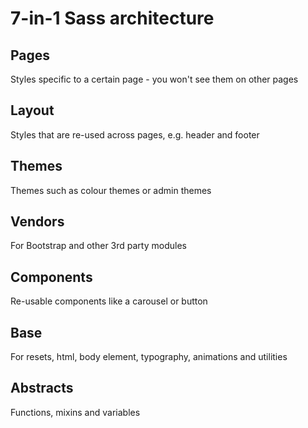 # 7-in-1 Sass architecture

## Pages

Styles specific to a certain page - you won't see them on other pages

## Layout

Styles that are re-used across pages, e.g. header and footer

## Themes

Themes such as colour themes or admin themes

## Vendors

For Bootstrap and other 3rd party modules

## Components

Re-usable components like a carousel or button

## Base

For resets, html, body element, typography, animations and utilities

## Abstracts

Functions, mixins and variables
